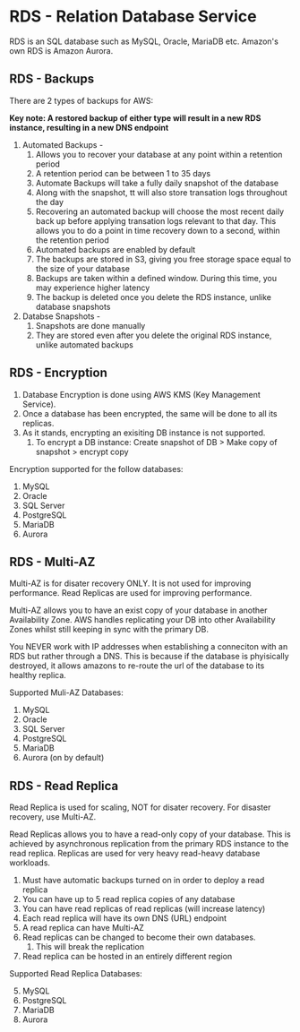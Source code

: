 # RDS - Relation Database Service

RDS is an SQL database such as MySQL, Oracle, MariaDB etc. Amazon's own RDS is Amazon Aurora.

## RDS - Backups

There are 2 types of backups for AWS:

**Key note: A restored backup of either type will result in a new RDS instance, resulting in a new DNS endpoint**

1. Automated Backups -
   1. Allows you to recover your database at any point within a retention period
   2. A retention period can be between 1 to 35 days
   3. Automate Backups will take a fully daily snapshot of the database
   4. Along with the snapshot, tt will also store transation logs throughout the day
   5. Recovering an automated backup will choose the most recent daily back up before applying transation logs relevant to that day. This allows you to do a point in time recovery down to a second, within the retention period
   6. Automated backups are enabled by default
   7. The backups are stored in S3, giving you free storage space equal to the size of your database
   8. Backups are taken within a defined window. During this time, you may experience higher latency
   9. The backup is deleted once you delete the RDS instance, unlike database snapshots
2. Databse Snapshots -
   1. Snapshots are done manually
   2. They are stored even after you delete the original RDS instance, unlike automated backups

## RDS - Encryption

1. Database Encryption is done using AWS KMS (Key Management Service).
2. Once a database has been encrypted, the same will be done to all its replicas.
3. As it stands, encrypting an exisiting DB instance is not supported.
   1. To encrypt a DB instance: Create snapshot of DB > Make copy of snapshot > encrypt copy

Encryption supported for the follow databases:

1. MySQL
2. Oracle
3. SQL Server
4. PostgreSQL
5. MariaDB
6. Aurora

## RDS - Multi-AZ

Multi-AZ is for disater recovery ONLY.
It is not used for improving performance. Read Replicas are used for improving performance.

Multi-AZ allows you to have an exist copy of your database in another Availability Zone.
AWS handles replicating your DB into other Availability Zones whilst still keeping in sync with the primary DB.

You NEVER work with IP addresses when establishing a conneciton with an RDS but rather through a DNS.
This is because if the database is phyisically destroyed, it allows amazons to re-route the url of the database to its healthy replica.

Supported Muli-AZ Databases:

1. MySQL
2. Oracle
3. SQL Server
4. PostgreSQL
5. MariaDB
6. Aurora (on by default)

## RDS - Read Replica

Read Replica is used for scaling, NOT for disater recovery.
For disaster recovery, use Multi-AZ.

Read Replicas allows you to have a read-only copy of your database.
This is achieved by asynchronous replication from the primary RDS instance to the read replica.
Replicas are used for very heavy read-heavy database workloads.

1. Must have automatic backups turned on in order to deploy a read replica
2. You can have up to 5 read replica copies of any database
3. You can have read replicas of read replicas (will increase latency)
4. Each read replica will have its own DNS (URL) endpoint
5. A read replica can have Multi-AZ
6. Read replicas can be changed to become their own databases.
   1. This will break the replication
7. Read replica can be hosted in an entirely different region

Supported Read Replica Databases:

5. MySQL
6. PostgreSQL
7. MariaDB
8. Aurora
